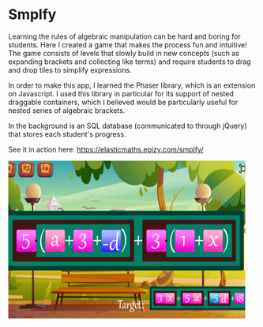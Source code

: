 # Smplfy
Learning the rules of algebraic manipulation can be hard and boring for students. Here I created a game that makes the process fun and intuitive! The game consists of levels that slowly build in new concepts (such as expanding brackets and collecting like terms) and require students to drag and drop tiles to simplify expressions.

In order to make this app, I learned the Phaser library, which is an extension on Javascript. I used this library in particular for its support of nested draggable containers, which I believed would be particularly useful for nested series of algebraic brackets.

In the background is an SQL database (communicated to through jQuery) that stores each student's progress.

See it in action here: https://elasticmaths.epizy.com/smplfy/

![This is an image](smplfylogo.png)
